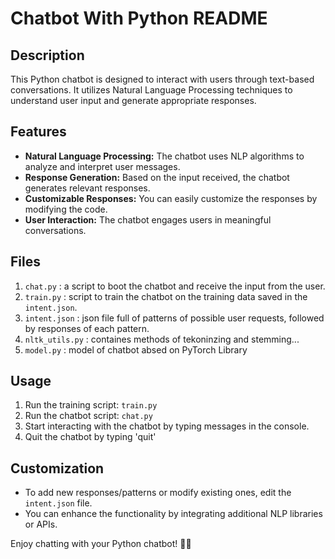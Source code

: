 # Chatbot With Python README

## Description
This Python chatbot is designed to interact with users through text-based conversations. It utilizes Natural Language Processing techniques to understand user input and generate appropriate responses.

## Features
- **Natural Language Processing:** The chatbot uses NLP algorithms to analyze and interpret user messages.
- **Response Generation:** Based on the input received, the chatbot generates relevant responses.
- **Customizable Responses:** You can easily customize the responses by modifying the code.
- **User Interaction:** The chatbot engages users in meaningful conversations.

## Files
1. `chat.py` : a script to boot the chatbot and receive the input from the user.
2. `train.py` : script to train the chatbot on the training data saved in the `intent.json`.
3. `intent.json` : json file full of patterns of possible user requests, followed by responses of each pattern.
4. `nltk_utils.py` : containes methods of tekoninzing and stemming...
5. `model.py` : model of chatbot absed on PyTorch Library

## Usage
1. Run the training script: `train.py`
2. Run the chatbot script: `chat.py`
3. Start interacting with the chatbot by typing messages in the console.
4. Quit the chatbot by typing 'quit'

## Customization
- To add new responses/patterns or modify existing ones, edit the `intent.json` file.
- You can enhance the functionality by integrating additional NLP libraries or APIs.


Enjoy chatting with your Python chatbot! 🤖🐍
